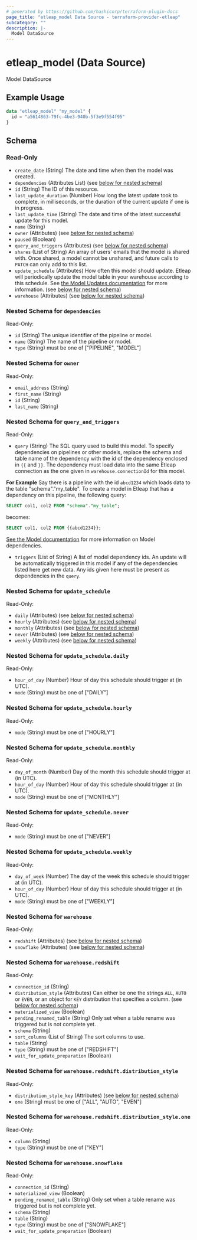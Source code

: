 ```yaml
---
# generated by https://github.com/hashicorp/terraform-plugin-docs
page_title: "etleap_model Data Source - terraform-provider-etleap"
subcategory: ""
description: |-
  Model DataSource
---
```


# etleap_model (Data Source)

Model DataSource

## Example Usage

```terraform
data "etleap_model" "my_model" {
  id = "a5614863-79fc-4be3-940b-5f3e9f554f95"
}
```

<!-- schema generated by tfplugindocs -->
## Schema

### Read-Only

- `create_date` (String) The date and time when then the model was created.
- `dependencies` (Attributes List) (see [below for nested schema](#nestedatt--dependencies))
- `id` (String) The ID of this resource.
- `last_update_duration` (Number) How long the latest update took to complete, in milliseconds, or the duration of the current update if one is in progress.
- `last_update_time` (String) The date and time of the latest successful update for this model.
- `name` (String)
- `owner` (Attributes) (see [below for nested schema](#nestedatt--owner))
- `paused` (Boolean)
- `query_and_triggers` (Attributes) (see [below for nested schema](#nestedatt--query_and_triggers))
- `shares` (List of String) An array of users' emails that the model is shared with.  Once shared, a model cannot be unshared, and future calls to `PATCH` can only add to this list.
- `update_schedule` (Attributes) How often this model should update. Etleap will periodically update the model table in your warehouse according to this schedule. See [the Model Updates documentation](https://docs.etleap.com/docs/documentation/ZG9jOjI0MzU2NDY3-introduction-to-models#model-updates) for more information. (see [below for nested schema](#nestedatt--update_schedule))
- `warehouse` (Attributes) (see [below for nested schema](#nestedatt--warehouse))

<a id="nestedatt--dependencies"></a>
### Nested Schema for `dependencies`

Read-Only:

- `id` (String) The unique identifier of the pipeline or model.
- `name` (String) The name of the pipeline or model.
- `type` (String) must be one of ["PIPELINE", "MODEL"]


<a id="nestedatt--owner"></a>
### Nested Schema for `owner`

Read-Only:

- `email_address` (String)
- `first_name` (String)
- `id` (String)
- `last_name` (String)


<a id="nestedatt--query_and_triggers"></a>
### Nested Schema for `query_and_triggers`

Read-Only:

- `query` (String) The SQL query used to build this model. To specify dependencies on pipelines or other models, replace the schema and table name of the dependency with the id of the dependency enclosed in `{{` and `}}`. The dependency must load data into the same Etleap connection as the one given in `warehouse.connectionId` for this model.

**For Example**
Say there is a pipeline with the id `abcd1234` which loads data to the table "schema"."my_table". To create a model in Etleap that has a dependency on this pipeline, the following query:

```sql
SELECT col1, col2 FROM "schema"."my_table";
```

becomes:
```sql
SELECT col1, col2 FROM {{abcd1234}};
```

[See the Model documentation](https://docs.etleap.com/docs/documentation/ZG9jOjI0MzU2NDY3-introduction-to-models#model-dependencies) for more information on Model dependencies.
- `triggers` (List of String) A list of model dependency ids. An update will be automatically triggered in this model if any of the dependencies listed here get new data. Any ids given here must be present as dependencies in the `query`.


<a id="nestedatt--update_schedule"></a>
### Nested Schema for `update_schedule`

Read-Only:

- `daily` (Attributes) (see [below for nested schema](#nestedatt--update_schedule--daily))
- `hourly` (Attributes) (see [below for nested schema](#nestedatt--update_schedule--hourly))
- `monthly` (Attributes) (see [below for nested schema](#nestedatt--update_schedule--monthly))
- `never` (Attributes) (see [below for nested schema](#nestedatt--update_schedule--never))
- `weekly` (Attributes) (see [below for nested schema](#nestedatt--update_schedule--weekly))

<a id="nestedatt--update_schedule--daily"></a>
### Nested Schema for `update_schedule.daily`

Read-Only:

- `hour_of_day` (Number) Hour of day this schedule should trigger at (in UTC).
- `mode` (String) must be one of ["DAILY"]


<a id="nestedatt--update_schedule--hourly"></a>
### Nested Schema for `update_schedule.hourly`

Read-Only:

- `mode` (String) must be one of ["HOURLY"]


<a id="nestedatt--update_schedule--monthly"></a>
### Nested Schema for `update_schedule.monthly`

Read-Only:

- `day_of_month` (Number) Day of the month this schedule should trigger at (in UTC).
- `hour_of_day` (Number) Hour of day this schedule should trigger at (in UTC).
- `mode` (String) must be one of ["MONTHLY"]


<a id="nestedatt--update_schedule--never"></a>
### Nested Schema for `update_schedule.never`

Read-Only:

- `mode` (String) must be one of ["NEVER"]


<a id="nestedatt--update_schedule--weekly"></a>
### Nested Schema for `update_schedule.weekly`

Read-Only:

- `day_of_week` (Number) The day of the week this schedule should trigger at (in UTC).
- `hour_of_day` (Number) Hour of day this schedule should trigger at (in UTC).
- `mode` (String) must be one of ["WEEKLY"]



<a id="nestedatt--warehouse"></a>
### Nested Schema for `warehouse`

Read-Only:

- `redshift` (Attributes) (see [below for nested schema](#nestedatt--warehouse--redshift))
- `snowflake` (Attributes) (see [below for nested schema](#nestedatt--warehouse--snowflake))

<a id="nestedatt--warehouse--redshift"></a>
### Nested Schema for `warehouse.redshift`

Read-Only:

- `connection_id` (String)
- `distribution_style` (Attributes) Can either be one the strings `ALL`, `AUTO` or `EVEN`, or an object for `KEY` distribution that specifies a column. (see [below for nested schema](#nestedatt--warehouse--redshift--distribution_style))
- `materialized_view` (Boolean)
- `pending_renamed_table` (String) Only set when a table rename was triggered but is not complete yet.
- `schema` (String)
- `sort_columns` (List of String) The sort columns to use.
- `table` (String)
- `type` (String) must be one of ["REDSHIFT"]
- `wait_for_update_preparation` (Boolean)

<a id="nestedatt--warehouse--redshift--distribution_style"></a>
### Nested Schema for `warehouse.redshift.distribution_style`

Read-Only:

- `distribution_style_key` (Attributes) (see [below for nested schema](#nestedatt--warehouse--redshift--distribution_style--distribution_style_key))
- `one` (String) must be one of ["ALL", "AUTO", "EVEN"]

<a id="nestedatt--warehouse--redshift--distribution_style--distribution_style_key"></a>
### Nested Schema for `warehouse.redshift.distribution_style.one`

Read-Only:

- `column` (String)
- `type` (String) must be one of ["KEY"]




<a id="nestedatt--warehouse--snowflake"></a>
### Nested Schema for `warehouse.snowflake`

Read-Only:

- `connection_id` (String)
- `materialized_view` (Boolean)
- `pending_renamed_table` (String) Only set when a table rename was triggered but is not complete yet.
- `schema` (String)
- `table` (String)
- `type` (String) must be one of ["SNOWFLAKE"]
- `wait_for_update_preparation` (Boolean)


